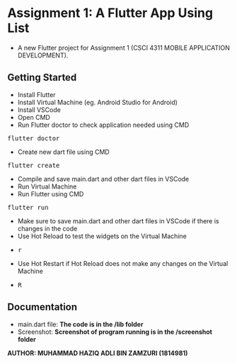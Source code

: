 # Assignment 1: A Flutter App Using List
- A new Flutter project for Assignment 1 (CSCI 4311 MOBILE APPLICATION DEVELOPMENT).
## Getting Started
- Install Flutter
- Install Virtual Machine (eg. Android Studio for Android)
- Install VSCode
- Open CMD
- Run Flutter doctor to check application needed using CMD
<pre>flutter doctor</pre>
- Create new dart file using CMD
<pre>flutter create</pre>
- Compile and save main.dart and other dart files in VSCode
- Run Virtual Machine
- Run Flutter using CMD
<pre>flutter run</pre>
- Make sure to save main.dart and other dart files in VSCode if there is changes in the code
- Use Hot Reload to test the widgets on the Virtual Machine
- <pre>r</pre>
- Use Hot Restart if Hot Reload does not make any changes on the Virtual Machine
- <pre>R</pre>
## Documentation
- main.dart file:
**The code is in the /lib folder**
- Screenshot:
**Screenshot of program running is in the /screenshot folder**

<strong>AUTHOR: MUHAMMAD HAZIQ ADLI BIN ZAMZURI (1814981)</strong>
